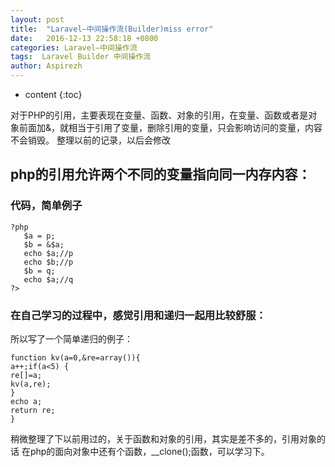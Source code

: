 ```yaml
---
layout: post
title:  "Laravel—中间操作流(Builder)miss error"
date:   2016-12-13 22:58:18 +0800
categories: Laravel—中间操作流
tags:  Laravel Builder 中间操作流
author: Aspirezh
---
```


* content
{:toc}

对于PHP的引用，主要表现在变量、函数、对象的引用，在变量、函数或者是对象前面加&，就相当于引用了变量，删除引用的变量，只会影响访问的变量，内容不会销毁。
整理以前的记录，以后会修改



## php的引用允许两个不同的变量指向同一内存内容：
### 代码，简单例子
```
?php
   $a = p;
   $b = &$a;
   echo $a;//p
   echo $b;//p
   $b = q;
   echo $a;//q
?> 
```
### 在自己学习的过程中，感觉引用和递归一起用比较舒服：
所以写了一个简单递归的例子： 
```
function kv(a=0,&re=array()){
a++;if(a<5) { 
re[]=a; 
kv(a,re); 
} 
echo a;
return re; 
} 
```
稍微整理了下以前用过的，关于函数和对象的引用，其实是差不多的，引用对象的话 在php的面向对象中还有个函数，__clone();函数，可以学习下。

